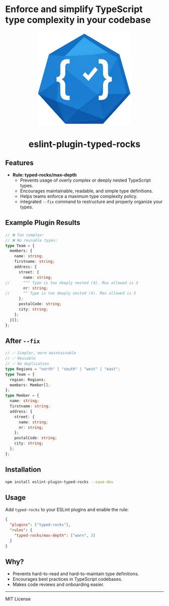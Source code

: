 # Enforce and simplify TypeScript type complexity in your codebase

<div align="center">

<img src="https://github.com/typed-rocks/eslint-plugin-typed-rocks/blob/main/plugin-logo.png?raw=true" width="300" height="300">

# eslint-plugin-typed-rocks


</div>

## Features

- **Rule: typed-rocks/max-depth**
  - Prevents usage of overly complex or deeply nested TypeScript types.
  - Encourages maintainable, readable, and simple type definitions.
  - Helps teams enforce a maximum type complexity policy.
  - integrated `--fix` command to restructure and properly organize your types.

## Example Plugin Results

```ts
// ❌ Too complex:
// ❌ No reusable types:
type Team = {
  members: {
    name: string;
    firstname: string;
    address: {
      street: {
        name: string;
//      ^^^ Type is too deeply nested (4). Max allowed is 3
        nr: string;
//      ^^ Type is too deeply nested (4). Max allowed is 3
      };
      postalCode: string;
      city: string;
    };
  }[];
};
```


## After `--fix`

```ts
// ✅ Simpler, more maintainable
// ✅ Reusable
// ✅ No duplication
type Regions = "north" | "south" | "west" | "east";
type Team = {
  region: Regions;
  members: Member[];
};
type Member = {
  name: string;
  firstname: string;
  address: {
    street: {
      name: string;
      nr: string;
    };
    postalCode: string;
    city: string;
  };
};

```

## Installation

```sh
npm install eslint-plugin-typed-rocks --save-dev
```

## Usage

Add `typed-rocks` to your ESLint plugins and enable the rule:

```json
{
  "plugins": ["typed-rocks"],
  "rules": {
    "typed-rocks/max-depth": ["warn", 3]
  }
}
```

## Why?

- Prevents hard-to-read and hard-to-maintain type definitions.
- Encourages best practices in TypeScript codebases.
- Makes code reviews and onboarding easier.

---

MIT License
